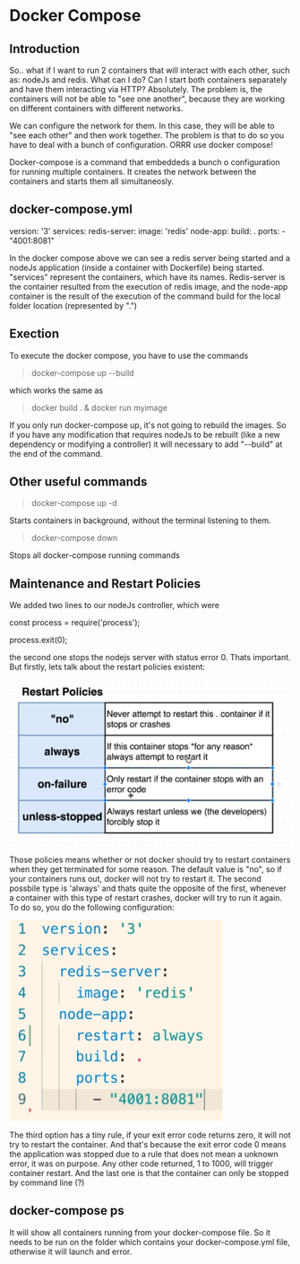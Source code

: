 # Docker Compose

## Introduction

So.. what if I want to run 2 containers that will interact with each other, such as: nodeJs and redis. What can I do? Can I start both containers separately and have them interacting via HTTP? Absolutely. The problem is, the containers will not be able to "see one another", because they are working on different containers with different networks.

We can configure the network for them. In this case, they will be able to "see each other" and then work together. The problem is that to do so you have to deal with a bunch of configuration. ORRR use docker compose!

Docker-compose is a command that embeddeds a bunch o  configuration for running multiple containers. It creates the network between the containers and starts them all simultaneosly.

## docker-compose.yml

version: '3'
services:
  redis-server:
    image: 'redis'
  node-app:
    build: .
    ports:
      - "4001:8081" 

In the docker compose above we can see a redis server being started and a nodeJs application (inside a container with Dockerfile) being started. "services" represent the containers, which have its names. Redis-server is the container resulted from the execution of redis image, and the node-app container is the result of the execution of the command build for the local folder location (represented by ".")

## Exection

To execute the docker compose, you have to use the commands

> docker-compose up --build

which works the same as

> docker build . & docker run myimage

If you only run docker-compose up, it's not going to rebuild the images. So if you have any modification that requires nodeJs to be rebuilt (like a new dependency or modifying a controller) it will necessary to add "--build" at the end of the command. 

## Other useful commands

> docker-compose up -d

Starts containers in background, without the terminal listening to them.

> docker-compose down

Stops all docker-compose running commands

## Maintenance and Restart Policies

We added two lines to our nodeJs controller, which were

const process = require('process');

process.exit(0);

the second one stops the nodejs server with status error 0. Thats important. But firstly, lets talk about the restart policies existent:

![System and container port](images/restart-policies.png)

Those policies means whether or not docker should try to restart containers when they get terminated for some reason. The default value is "no", so if your containers runs out, docker will not try to restart it. The second possbile type is 'always' and thats quite the opposite of the first, whenever a container with this type of restart crashes, docker will try to run it again. To do so, you do the following configuration:

![System and container port](images/docker-compose-file-restart.png)

The third option has a tiny rule, if your exit error code returns zero, it will not try to restart the container. And that's because the exit error code 0 means the application was stopped due to a rule that does not mean a unknown error, it was on purpose. Any other code returned, 1 to 1000, will trigger container restart. And the last one is that the container can only be stopped by command line (?)

## docker-compose ps

It will show all containers running from your docker-compose file. So it needs to be run on the folder which contains your docker-compose.yml file, otherwise it will launch and error.